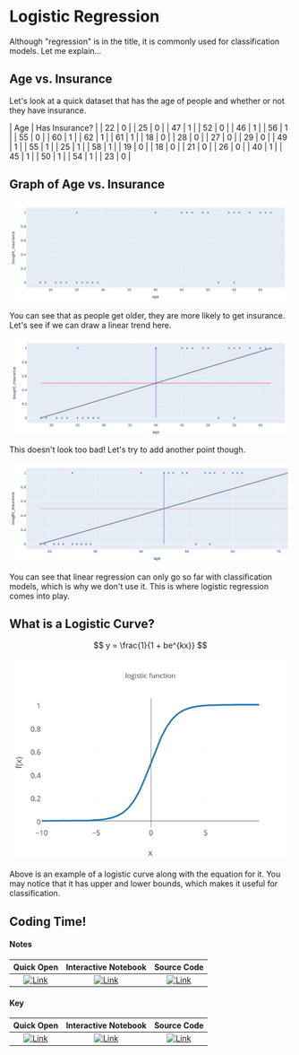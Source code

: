 # Logistic Regression

Although "regression" is in the title, it is commonly used for classification models. Let me explain...

## Age vs. Insurance
Let's look at a quick dataset that has the age of people and whether or not they have insurance.

| Age | Has Insurance? |
| 22 | 0 |
| 25 | 0 | 
| 47 | 1 | 
| 52 | 0 | 
| 46 | 1 | 
| 56 | 1 | 
| 55 | 0 | 
| 60 | 1 | 
| 62 | 1 | 
| 61 | 1 | 
| 18 | 0 | 
| 28 | 0 | 
| 27 | 0 | 
| 29 | 0 | 
| 49 | 1 | 
| 55 | 1 | 
| 25 | 1 | 
| 58 | 1 | 
| 19 | 0 | 
| 18 | 0 | 
| 21 | 0 | 
| 26 | 0 | 
| 40 | 1 | 
| 45 | 1 | 
| 50 | 1 | 
| 54 | 1 | 
| 23 | 0 | 

## Graph of Age vs. Insurance
![Image of scatter](scatter.png)

You can see that as people get older, they are more likely to get insurance. Let's see if we can draw a linear trend here.

![Image of linear scatter](scatter_lines.png)

This doesn't look too bad! Let's try to add another point though.

![Image of bad linear scatter](scatter_line_bad.png)

You can see that linear regression can only go so far with classification models, which is why we don't use it. This is where logistic regression comes into play.

## What is a Logistic Curve?

$$ y = \frac{1}{1 + be^{kx}} $$

![Image of logistic function](logistic-function.png)

Above is an example of a logistic curve along with the equation for it. You may notice that it has upper and lower bounds, which makes it useful for classification.

## Coding Time!

#### Notes
 | Quick Open | Interactive Notebook | Source Code  |
 | :--------: | :-----------: | :------------: |
 | [![Link](../../tools/buttons/open-browser.svg)](https://files.node.dt3zjy.com/week-8/lab/log-reg_notes.html) | [![Link](../../tools/buttons/open-colab.svg)](https://colab.research.google.com/github/dt3zjy/node/blob/master/week-8/lab/log-reg_notes.ipynb) | [![Link](../../tools/buttons/download-ipynb.svg)](https://files.node.dt3zjy.com/week-8/lab/log-reg_notes.ipynb) |

#### Key
 | Quick Open | Interactive Notebook | Source Code  |
 | :--------: |:-----------: | :------------: |
 | [![Link](../../tools/buttons/open-browser.svg)](https://files.node.dt3zjy.com/week-8/lab/log-reg_key.html) | [![Link](../../tools/buttons/open-colab.svg)](https://colab.research.google.com/github/dt3zjy/node/blob/master/week-8/lab/log-reg_key.ipynb) | [![Link](../../tools/buttons/download-ipynb.svg)](https://files.node.dt3zjy.com/week-8/lab/log-reg_key.ipynb) |